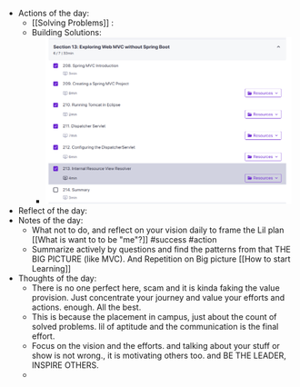 - Actions of the day:
	- [[Solving Problems]] :
	- Building Solutions:
		- ![image.png](../assets/image_1738861176494_0.png)
- Reflect of the day:
- Notes of the day:
	- What not to do, and reflect on your vision daily to frame the Lil plan [[What is want to to be "me"?]] #success #action
	- Summarize actively by questions and find the patterns from that THE BIG PICTURE (like MVC). And Repetition on  Big picture [[How to start Learning]]
- Thoughts of the day:
	- There is no one perfect here, scam and it is kinda faking the value provision. Just concentrate your journey and value your efforts and actions. enough. All the best.
	- This is because the placement in campus, just about the count of solved problems. lil of aptitude and the communication is the final effort.
	- Focus on the vision and the efforts. and talking about your stuff or show is not wrong., it is motivating others too. and BE THE LEADER, INSPIRE OTHERS.
	-